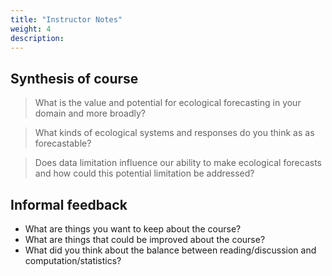 ```yaml
---
title: "Instructor Notes"
weight: 4
description:
---
```


## Synthesis of course

> What is the value and potential for ecological forecasting in your domain and more broadly?

> What kinds of ecological systems and responses do you think as as forecastable?

> Does data limitation influence our ability to make ecological forecasts and how could this potential limitation be addressed?

## Informal feedback

* What are things you want to keep about the course?
* What are things that could be improved about the course?
* What did you think about the balance between reading/discussion and computation/statistics?